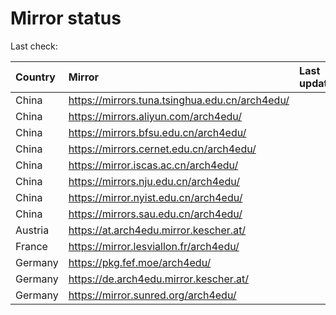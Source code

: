 <script src="./time.js"></script>
# Mirror status
Last check: <script type="text/javascript">localize(1705875421.898124);</script>

|Country|Mirror|Last update|
|:------|:-----|:----------|
|China|https://mirrors.tuna.tsinghua.edu.cn/arch4edu/|<script type="text/javascript">localize(1705862048);</script>|
|China|https://mirrors.aliyun.com/arch4edu/|<script type="text/javascript">localize(1705862048);</script>|
|China|https://mirrors.bfsu.edu.cn/arch4edu/|<script type="text/javascript">localize(1705862048);</script>|
|China|https://mirrors.cernet.edu.cn/arch4edu/|<script type="text/javascript">localize(1705862048);</script>|
|China|https://mirror.iscas.ac.cn/arch4edu/|<script type="text/javascript">localize(1705819047);</script>|
|China|https://mirrors.nju.edu.cn/arch4edu/|<script type="text/javascript">localize(1705775530);</script>|
|China|https://mirror.nyist.edu.cn/arch4edu/|<script type="text/javascript">localize(1705862048);</script>|
|China|https://mirrors.sau.edu.cn/arch4edu/|<script type="text/javascript">localize(1705862048);</script>|
|Austria|https://at.arch4edu.mirror.kescher.at/|<script type="text/javascript">localize(1705862048);</script>|
|France|https://mirror.lesviallon.fr/arch4edu/|<script type="text/javascript">localize(1705862048);</script>|
|Germany|https://pkg.fef.moe/arch4edu/|<script type="text/javascript">localize(1705862048);</script>|
|Germany|https://de.arch4edu.mirror.kescher.at/|<script type="text/javascript">localize(1705862048);</script>|
|Germany|https://mirror.sunred.org/arch4edu/|<script type="text/javascript">localize(1705862048);</script>|

<script src="./tablefilter/tablefilter.js"></script>
<script src="./table.js"></script>